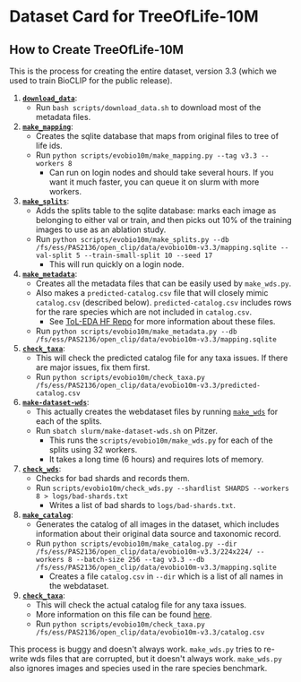 # Dataset Card for TreeOfLife-10M


## How to Create TreeOfLife-10M

This is the process for creating the entire dataset, version 3.3 (which we used to train BioCLIP for the public release).

1. **[`download_data`](/scripts/download_data.sh)**:
   - Run `bash scripts/download_data.sh` to download most of the metadata files.
2. **[`make_mapping`](/scripts/evobio10m/make_mapping.py)**:
   - Creates the sqlite database that maps from original files to tree of life ids.
   - Run `python scripts/evobio10m/make_mapping.py --tag v3.3 --workers 8`
     - Can run on login nodes and should take several hours. If you want it much faster, you can queue it on slurm with more workers.
3. **[`make_splits`](/scripts/evobio10m/make_splits.py)**:
   - Adds the splits table to the sqlite database: marks each image as belonging to either val or train, and then picks out 10% of the training images to use as an ablation study.
   - Run `python scripts/evobio10m/make_splits.py --db /fs/ess/PAS2136/open_clip/data/evobio10m-v3.3/mapping.sqlite --val-split 5 --train-small-split 10 --seed 17`
       - This will run quickly on a login node.
4. **[`make_metadata`](/scripts/evobio10m/make_metadata.py)**:
   - Creates all the metadata files that can be easily used by `make_wds.py`. 
   - Also makes a `predicted-catalog.csv` file that will closely mimic `catalog.csv` (described below). `predicted-catalog.csv` includes rows for the rare species which are not included in `catalog.csv`.
       - See [ToL-EDA HF Repo](https://huggingface.co/datasets/imageomics/ToL-EDA) for more information about these files.
   - Run `python scripts/evobio10m/make_metadata.py --db /fs/ess/PAS2136/open_clip/data/evobio10m-v3.3/mapping.sqlite` 
5. **[`check_taxa`](/scripts/evobio10m/check_taxa.py)**:
   - This will check the predicted catalog file for any taxa issues. If there are major issues, fix them first.
   - Run `python scripts/evobio10m/check_taxa.py /fs/ess/PAS2136/open_clip/data/evobio10m-v3.3/predicted-catalog.csv` 
6. **[`make-dataset-wds`](/slurm/make-dataset-wds.sh)**:
   - This actually creates the webdataset files by running [`make_wds`](/scripts/evobio10m/make_wds.py) for each of the splits.
   - Run `sbatch slurm/make-dataset-wds.sh` on Pitzer.
      - This runs the `scripts/evobio10m/make_wds.py` for each of the splits using 32 workers.
      - It takes a long time (6 hours) and requires lots of memory.
7. **[`check_wds`](/scripts/evobio10m/check_wds.py)**:
   - Checks for bad shards and records them.
   - Run `scripts/evobio10m/check_wds.py --shardlist SHARDS --workers 8 > logs/bad-shards.txt` 
       - Writes a list of bad shards to `logs/bad-shards.txt`.
8. **[`make_catalog`](/scripts/evobio10m/make_catalog.py)**:
   - Generates the catalog of all images in the dataset, which includes information about their original data source and taxonomic record.
   - Run `python scripts/evobio10m/make_catalog.py --dir /fs/ess/PAS2136/open_clip/data/evobio10m-v3.3/224x224/ --workers 8 --batch-size 256 --tag v3.3 --db /fs/ess/PAS2136/open_clip/data/evobio10m-v3.3/mapping.sqlite`
       - Creates a file `catalog.csv` in `--dir` which is a list of all names in the webdataset.
9. **[`check_taxa`](/scripts/evobio10m/check_taxa.py)**:
   - This will check the actual catalog file for any taxa issues.
   - More information on this file can be found [here](/scripts/README.md).
   - Run `python scripts/evobio10m/check_taxa.py /fs/ess/PAS2136/open_clip/data/evobio10m-v3.3/catalog.csv`


This process is buggy and doesn't always work.
`make_wds.py` tries to re-write wds files that are corrupted, but it doesn't always work.
`make_wds.py` also ignores images and species used in the rare species benchmark.
